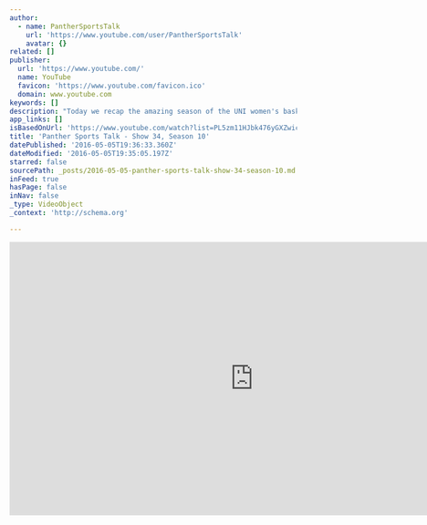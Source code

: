 ```yaml
---
author:
  - name: PantherSportsTalk
    url: 'https://www.youtube.com/user/PantherSportsTalk'
    avatar: {}
related: []
publisher:
  url: 'https://www.youtube.com/'
  name: YouTube
  favicon: 'https://www.youtube.com/favicon.ico'
  domain: www.youtube.com
keywords: []
description: "Today we recap the amazing season of the UNI women's basketball team. We sit down with Missouri Valley Conference coach of the year Tanya warren and reflect on another championship title for her program. We will also look at some former Panthers looking to make the NFL, feature a brand new event coming to campus, and the 3 senior men's basketball players reflect on their careers."
app_links: []
isBasedOnUrl: 'https://www.youtube.com/watch?list=PL5zm11HJbk476yGXZwicFNkkCMQ_U2Lj0&v=8iEyAf3VouE&feature=player_embedded'
title: 'Panther Sports Talk - Show 34, Season 10'
datePublished: '2016-05-05T19:36:33.360Z'
dateModified: '2016-05-05T19:35:05.197Z'
starred: false
sourcePath: _posts/2016-05-05-panther-sports-talk-show-34-season-10.md
inFeed: true
hasPage: false
inNav: false
_type: VideoObject
_context: 'http://schema.org'

---
```

<iframe src="https://cdn.embedly.com/widgets/media.html?src=https%3A%2F%2Fwww.youtube.com%2Fembed%2Fvideoseries%3Flist%3DPL5zm11HJbk476yGXZwicFNkkCMQ_U2Lj0&amp;url=https%3A%2F%2Fwww.youtube.com%2Fwatch%3Flist%3DPL5zm11HJbk476yGXZwicFNkkCMQ_U2Lj0%26v%3D8iEyAf3VouE%26feature%3Dplayer_embedded&amp;image=https%3A%2F%2Fi.ytimg.com%2Fvi%2F8iEyAf3VouE%2Fhqdefault.jpg&amp;key=b7d04c9b404c499eba89ee7072e1c4f7&amp;type=text%2Fhtml&amp;schema=youtube" width="854" height="480" scrolling="no" frameborder="0" allowfullscreen="" style=""></iframe>